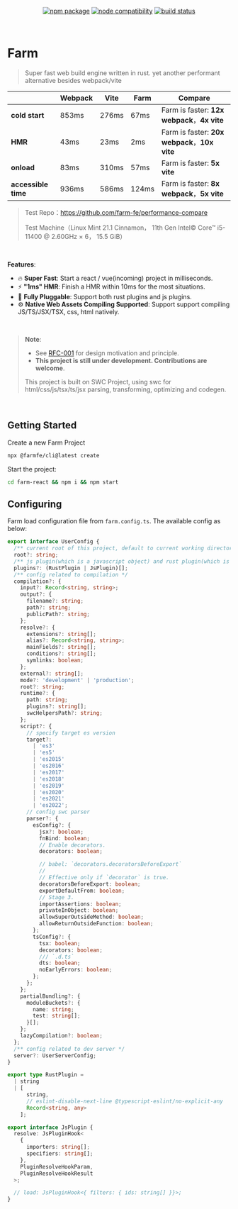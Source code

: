 <p align="center">
  <a href="https://npmjs.com/package/@farmfe/core"><img src="https://img.shields.io/npm/v/@farmfe/core.svg" alt="npm package"></a>
  <a href="https://nodejs.org/en/about/releases/"><img src="https://img.shields.io/node/v/@farmfe/core.svg" alt="node compatibility"></a>
  <a href="https://github.com/farm-fe/farm/actions/workflows/rust-test.yaml"><img src="https://github.com/farm-fe/farm/actions/workflows/rust-test.yaml/badge.svg" alt="build status"></a>
</p>
<br/>

# Farm

> Super fast web build engine written in rust. yet another performant alternative besides webpack/vite

|                     | Webpack | Vite  | Farm  | Compare                                       |
| ------------------- | ------- | ----- | ----- | --------------------------------------------- |
| **cold start**      | 853ms   | 276ms | 67ms  | Farm is faster: **12x webpack**，**4x vite**  |
| **HMR**             | 43ms    | 23ms  | 2ms   | Farm is faster: **20x webpack**，**10x vite** |
| **onload**          | 83ms    | 310ms | 57ms  | Farm is faster: **5x vite**                   |
| **accessible time** | 936ms   | 586ms | 124ms | Farm is faster: **8x webpack**，**5x vite**   |

> Test Repo：https://github.com/farm-fe/performance-compare
>
> Test Machine（Linux Mint 21.1 Cinnamon， 11th Gen Intel© Core™ i5-11400 @ 2.60GHz × 6， 15.5 GiB）

<br />

**Features**:

- 🔥 **Super Fast**: Start a react / vue(incoming) project in milliseconds.
- ⚡ **"1ms" HMR**: Finish a HMR within 10ms for the most situations.
- 🧰 **Fully Pluggable**: Support both rust plugins and js plugins.
- ⚙️ **Native Web Assets Compiling Supported**: Support support compiling JS/TS/JSX/TSX, css, html natively.

<br/>

> **Note**:
>
> - See [RFC-001](https://github.com/farm-fe/rfcs/blob/main/rfcs/001-core-architecture/rfc.md#motivation) for design motivation and principle.
> - **This project is still under development. Contributions are welcome**.
>
> This project is built on SWC Project, using swc for html/css/js/tsx/ts/jsx parsing, transforming, optimizing and codegen.

<br/>

## Getting Started

Create a new Farm Project

```sh
npx @farmfe/cli@latest create
```

Start the project:

```sh
cd farm-react && npm i && npm start
```

## Configuring

Farm load configuration file from `farm.config.ts`. The available config as below:

```ts
export interface UserConfig {
  /** current root of this project, default to current working directory */
  root?: string;
  /** js plugin(which is a javascript object) and rust plugin(which is string refer to a .farm file or a package) */
  plugins?: (RustPlugin | JsPlugin)[];
  /** config related to compilation */
  compilation?: {
    input?: Record<string, string>;
    output?: {
      filename?: string;
      path?: string;
      publicPath?: string;
    };
    resolve?: {
      extensions?: string[];
      alias?: Record<string, string>;
      mainFields?: string[];
      conditions?: string[];
      symlinks: boolean;
    };
    external?: string[];
    mode?: 'development' | 'production';
    root?: string;
    runtime?: {
      path: string;
      plugins?: string[];
      swcHelpersPath?: string;
    };
    script?: {
      // specify target es version
      target?:
        | 'es3'
        | 'es5'
        | 'es2015'
        | 'es2016'
        | 'es2017'
        | 'es2018'
        | 'es2019'
        | 'es2020'
        | 'es2021'
        | 'es2022';
      // config swc parser
      parser?: {
        esConfig?: {
          jsx?: boolean;
          fnBind: boolean;
          // Enable decorators.
          decorators: boolean;

          // babel: `decorators.decoratorsBeforeExport`
          //
          // Effective only if `decorator` is true.
          decoratorsBeforeExport: boolean;
          exportDefaultFrom: boolean;
          // Stage 3.
          importAssertions: boolean;
          privateInObject: boolean;
          allowSuperOutsideMethod: boolean;
          allowReturnOutsideFunction: boolean;
        };
        tsConfig?: {
          tsx: boolean;
          decorators: boolean;
          /// `.d.ts`
          dts: boolean;
          noEarlyErrors: boolean;
        };
      };
    };
    partialBundling?: {
      moduleBuckets?: {
        name: string;
        test: string[];
      }[];
    };
    lazyCompilation?: boolean;
  };
  /** config related to dev server */
  server?: UserServerConfig;
}

export type RustPlugin =
  | string
  | [
      string,
      // eslint-disable-next-line @typescript-eslint/no-explicit-any
      Record<string, any>
    ];

export interface JsPlugin {
  resolve: JsPluginHook<
    {
      importers: string[];
      specifiers: string[];
    },
    PluginResolveHookParam,
    PluginResolveHookResult
  >;

  // load: JsPluginHook<{ filters: { ids: string[] }}>;
}
```
